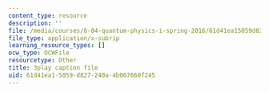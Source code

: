 ```yaml
---
content_type: resource
description: ''
file: /media/courses/8-04-quantum-physics-i-spring-2016/61d41ea15059d827240a4b067660f245_mnvYIEbJXlM.srt
file_type: application/x-subrip
learning_resource_types: []
ocw_type: OCWFile
resourcetype: Other
title: 3play caption file
uid: 61d41ea1-5059-d827-240a-4b067660f245
---
```

